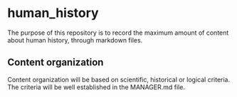 # human_history
The purpose of this repository is to record the maximum amount of content about human history, through markdown files.

## Content organization

Content organization will be based on scientific, historical or logical criteria. The criteria will be well established in the MANAGER.md file.

